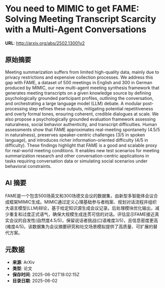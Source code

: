 # You need to MIMIC to get FAME: Solving Meeting Transcript Scarcity with a Multi-Agent Conversations

**URL**: http://arxiv.org/abs/2502.13001v2

## 原始摘要

Meeting summarization suffers from limited high-quality data, mainly due to
privacy restrictions and expensive collection processes. We address this gap
with FAME, a dataset of 500 meetings in English and 300 in German produced by
MIMIC, our new multi-agent meeting synthesis framework that generates meeting
transcripts on a given knowledge source by defining psychologically grounded
participant profiles, outlining the conversation, and orchestrating a large
language model (LLM) debate. A modular post-processing step refines these
outputs, mitigating potential repetitiveness and overly formal tones, ensuring
coherent, credible dialogues at scale. We also propose a psychologically
grounded evaluation framework assessing naturalness, social behavior
authenticity, and transcript difficulties. Human assessments show that FAME
approximates real-meeting spontaneity (4.5/5 in naturalness), preserves
speaker-centric challenges (3/5 in spoken language), and introduces richer
information-oriented difficulty (4/5 in difficulty). These findings highlight
that FAME is a good and scalable proxy for real-world meeting conditions. It
enables new test scenarios for meeting summarization research and other
conversation-centric applications in tasks requiring conversation data or
simulating social scenarios under behavioral constraints.


## AI 摘要

FAME是一个包含500场英文和300场德文会议的数据集，由新型多智能体会议合成框架MIMIC生成。MIMIC通过定义心理基础参与者档案、规划对话流程并组织大语言模型(LLM)辩论，基于给定知识源生成会议记录。后处理模块优化输出，减少重复和过度正式语气，确保大规模生成连贯可信的对话。评估显示FAME接近真实会议的自发性(自然度4.5/5)，保留说话者挑战(口语难度3/5)，且信息密度更高(难度4/5)。该数据集为会议摘要研究和社交场景模拟提供了高质量、可扩展的替代方案。

## 元数据

- **来源**: ArXiv
- **类型**: 论文
- **保存时间**: 2025-06-02T18:02:15Z
- **目录日期**: 2025-06-02
